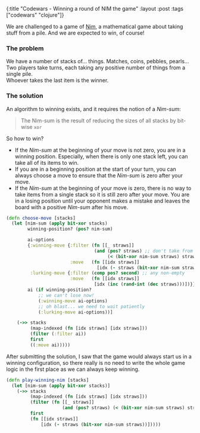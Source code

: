 {:title "Codewars - Winning a round of NIM the game"
 :layout :post
 :tags ["codewars" "clojure"]}
 
We are challenged to a game of [Nim](https://en.wikipedia.org/wiki/Nim), a
mathematical game about taking stuff from a pile. And we are expected to win, of
course!

### The problem

We have a number of stacks of... things. Matches, coins, pebbles, pearls...  
Two players take turns, each taking any positive number of things from a single pile.  
Whoever takes the last item is the winner.

### The solution

An algorithm to winning exists, and it requires the notion of a _Nim-sum_:

> The Nim-sum is the result of reducing the sizes of all stacks by bit-wise
> `xor`

So how to win?

- If the _Nim-sum_ at the beginning of your move is not zero, you are in a
  winning position. Especially, when there is only one stack left, you can take
  all of its items to win.
- If you are in a beginning position at the start of your turn, you can always
  choose a move to ensure that the _Nim-sum_ is zero after your move.
- If the _Nim-sum_ at the beginning of your move is zero, there is no way to
  take items from a single stack so it is still zero after your move. You are in
  a losing position until your opponent makes a mistake and leaves the board
  with a positive _Nim-sum_ after his move.

```clojure
(defn choose-move [stacks]
  (let [nim-sum (apply bit-xor stacks)
        winning-position? (pos? nim-sum)

        ai-options
        {:winning-move {:filter (fn [[_ straws]]
                                 (and (pos? straws) ;; don't take from empty stacks
                                      (< (bit-xor nim-sum straws) straws)))
                        :move   (fn [[idx straws]]
                                  [idx (- straws (bit-xor nim-sum straws))])}
         :lurking-move {:filter (comp pos? second) ;; any non-empty
                        :move   (fn [[idx straws]]
                                 [idx (inc (rand-int (dec straws)))])}}
        ai (if winning-position?
            ;; we can't lose now!
            (:winning-move ai-options)
            ;; oh blast... we need to wait patiently
            (:lurking-move ai-options))]

    (->> stacks
         (map-indexed (fn [idx straws] [idx straws]))
         (filter (:filter ai))
         first
         ((:move ai)))))
```

After submitting the solution, I saw that the game would always start us in a
winning configuration, so there really is no need to write the whole game logic
in the first place as we can always keep winning.

```clojure
(defn play-winning-nim [stacks]
  (let [nim-sum (apply bit-xor stacks)]
    (->> stacks
         (map-indexed (fn [idx straws] [idx straws]))
         (filter (fn [[_ straws]]
                     (and (pos? straws) (< (bit-xor nim-sum straws) straws))))
         first
         (fn [[idx straws]]
             [idx (- straws (bit-xor nim-sum straws))]))))
```
